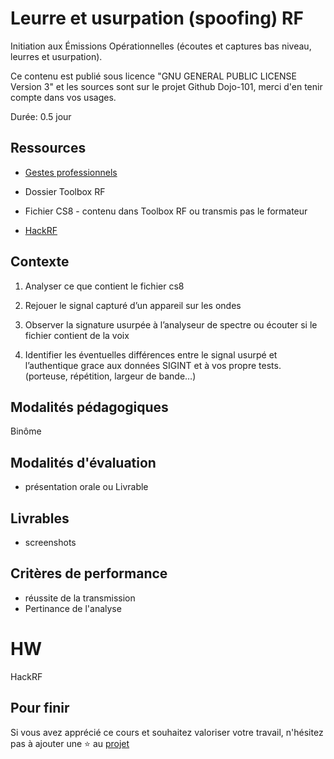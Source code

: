 # Leurre et usurpation (spoofing) RF

Initiation aux Émissions Opérationnelles (écoutes et captures bas niveau, leurres et usurpation).

Ce contenu est publié sous licence "GNU GENERAL PUBLIC LICENSE Version 3" et les sources sont sur le projet Github Dojo-101, merci d'en tenir compte dans vos usages.

Durée: 0.5 jour

## Ressources


* [Gestes professionnels](https://github.com/Aif4thah/Dojo-101)

* Dossier Toolbox RF

* Fichier CS8 - contenu dans Toolbox RF ou transmis pas le formateur

* [HackRF](https://greatscottgadgets.com/hackrf/one/)


## Contexte

1. Analyser ce que contient le fichier cs8

2. Rejouer le signal capturé d’un appareil sur les ondes

3. Observer la signature usurpée à l’analyseur de spectre ou écouter si le fichier contient de la voix

4. Identifier les éventuelles différences entre le signal usurpé et l’authentique grace aux données SIGINT et à vos propre tests. (porteuse, répétition, largeur de bande…)


## Modalités pédagogiques

Binôme

## Modalités d'évaluation

* présentation orale ou Livrable

## Livrables

* screenshots

## Critères de performance

* réussite de la transmission
* Pertinance de l'analyse

# HW

HackRF

## Pour finir

Si vous avez apprécié ce cours et souhaitez valoriser votre travail, n'hésitez pas à ajouter une ⭐ au [projet](https://github.com/Aif4thah/Dojo-101)